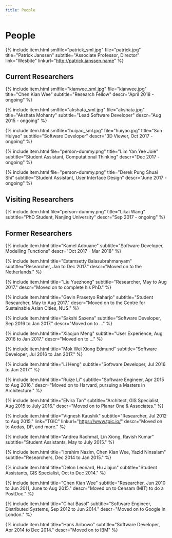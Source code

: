 ```yaml
---
title: People
---
```


# People

{% include item.html
    smlfile="patrick_sml.jpg" file="patrick.jpg"
    title="Patrick Janssen"
    subtitle="Associate Professor, Director"
    link="Wesbite" linkurl="http://patrick.janssen.name"
%}

## Current Researchers

{% include item.html
    smlfile="kianwee_sml.jpg" file="kianwee.jpg"
    title="Chen Kian Wee"
    subtitle="Research Fellow"
    descr="April 2018 - ongoing"
%}

{% include item.html
    smlfile="akshata_sml.jpg" file="akshata.jpg"
    title="Akshata Mohanty"
    subtitle="Lead Software Developer"
    descr="Aug 2015 - ongoing"
%}

{% include item.html
    smlfile="huiyao_sml.jpg" file="huiyao.jpg"
    title="Sun Huiyao"
    subtitle="Software Developer"
    descr="3D Viewer, Oct 2017 - ongoing"
%}

{% include item.html
    file="person-dummy.png"
    title="Lim Yan Yee Joie"
    subtitle="Student Assistant, Computational Thinking"
    descr="Dec 2017 - ongoing"
%}

{% include item.html
    file="person-dummy.png"
    title="Derek Pung Shuai Shi"
    subtitle="Student Assistant, User Interface Design"
    descr="June 2017 - ongoing"
%}

## Visiting Researchers

{% include item.html
    file="person-dummy.png"
    title="Likai Wang"
    subtitle="PhD Student, Nanjing University"
    descr="Sep 2017 - ongoing"
%}

## Former Researchers

{% include item.html
    title="Kamel Adouane"
    subtitle="Software Developer, Modelling Functions"
    descr="Oct 2017 - Mar 2018"
%}

{% include item.html
    title="Estamsetty Balasubrahmanyam"
    subtitle="Researcher, Jan to Dec 2017."
    descr="Moved on to the Netherlands."
%}

{% include item.html
    title="Liu Yuezhong"
    subtitle="Researcher, May to Aug 2017."
    descr="Moved on to complete his PhD."
%}

{% include item.html
    title="Gavin Prasetyo Raharjo"
    subtitle="Student Researcher, May to Aug 2017."
    descr="Moved on to the Centre for Sustainable Asian Cities, NUS."
%}

{% include item.html
    title="Sakshi Saxena"
    subtitle="Software Developer, Sep 2016 to Jan 2017."
    descr="Moved on to ..."
%}

{% include item.html
    title="Xiaojun Meng"
    subtitle="User Experience, Aug 2016 to Jan 2017."
    descr="Moved on to ..."
%}

{% include item.html
    title="Mok Wei Xiong Edmund"
    subtitle="Software Developer, Jul 2016 to Jan 2017."
%}

{% include item.html
    title="Li Heng"
    subtitle="Software Developer, Jul 2016 to Jan 2017."
%}

{% include item.html
    title="Ruize Li"
    subtitle="Software Engineer, Apr 2015 to Aug 2016."
    descr="Moved on to Harvard, pursuing a Masters in Architecture."
%}

{% include item.html
    title="Elvira Tan"
    subtitle="Architect, GIS Specialist, Aug 2015 to July 2016."
    descr="Moved on to Planar One & Associates."
%}

{% include item.html
    title="Vignesh Kaushik"
    subtitle="Researcher, Jul 2012 to Aug 2015."
    link="TGIC" linkurl="https://www.tgic.io/"
    descr="Moved on to Aedas, DP, and more."
%}

{% include item.html
    title="Andrea Rachmat, Lin Xiong, Ravish Kumar"
    subtitle="Student Assistants, May to July 2015."
%}

{% include item.html
    title="Ibrahim Nazim, Chen Kian Wee, Yazid Ninsalam"
    subtitle="Researchers, Dec 2014 to Jan 2015."
%}

{% include item.html
    title="Delon Leonard, Hu Jiajun"
    subtitle="Student Assistants, GIS Specialist, Oct to Dec 2014."
%}

{% include item.html
    title="Chen Kian Wee"
    subtitle="Researcher, Jun 2010 to Jun 2011, June to Aug 2015."
    descr="Moved on to Censam (MIT) to do a PostDoc."
%}

{% include item.html
    title="Cihat Basol"
    subtitle="Software Engineer, Distributed Systems, Sep 2012 to Jun 2014."
    descr="Moved on to Google in London."
%}

{% include item.html
    title="Hans Aribowo"
    subtitle="Software Developer, Apr 2014 to Dec 2014."
    descr="Moved on to IBM"
%}
